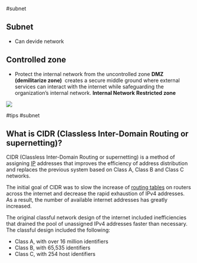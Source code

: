 #subnet
## Subnet
- Can devide network

## Controlled zone
- Protect the internal network from the uncontrolled zone
		**DMZ (demilitarize zone)**  creates a secure middle ground where external services can interact with the internet while safeguarding the organization’s internal network.
		**Internal Network**
		**Restricted zone**

![](https://i.imgur.com/7HNaTDC.png)

#tips #subnet 
## What is CIDR (Classless Inter-Domain Routing or supernetting)?

CIDR (Classless Inter-Domain Routing or supernetting) is a method of assigning [IP](https://www.techtarget.com/searchunifiedcommunications/definition/Internet-Protocol) addresses that improves the efficiency of address distribution and replaces the previous system based on Class A, Class B and Class C networks.

The initial goal of CIDR was to slow the increase of [routing tables](https://www.techtarget.com/searchnetworking/definition/routing-table) on routers across the internet and decrease the rapid exhaustion of IPv4 addresses. As a result, the number of available internet addresses has greatly increased.

The original classful network design of the internet included inefficiencies that drained the pool of unassigned IPv4 addresses faster than necessary. The classful design included the following:

- Class A, with over 16 million identifiers
- Class B, with 65,535 identifiers
- Class C, with 254 host identifiers